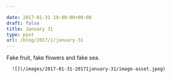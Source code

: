 ```yaml
---

date: 2017-01-31 19:40:00+00:00
draft: false
title: January 31
type: post
url: /blog/2017/1/january-31
---
```


Fake fruit, fake flowers and fake sea.


  
      ![](/images/2017-01-31-20171january-31/image-asset.jpeg)

